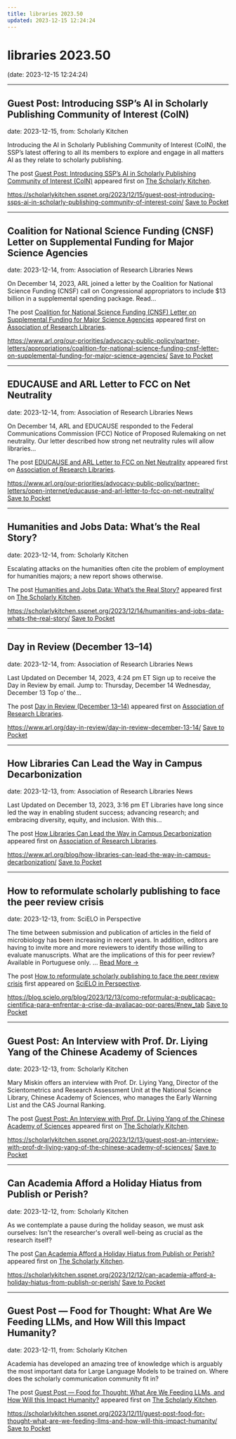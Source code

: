 ```yaml
---
title: libraries 2023.50
updated: 2023-12-15 12:24:24
---
```


# libraries 2023.50

(date: 2023-12-15 12:24:24)

---

## Guest Post: Introducing SSP’s AI in Scholarly Publishing Community of Interest (CoIN)

date: 2023-12-15, from: Scholarly Kitchen

<p>Introducing the AI in Scholarly Publishing Community of Interest (CoIN), the SSP’s latest offering to all its members to explore and engage in all matters AI as they relate to scholarly publishing.</p>
<p>The post <a href="https://scholarlykitchen.sspnet.org/2023/12/15/guest-post-introducing-ssps-ai-in-scholarly-publishing-community-of-interest-coin/">Guest Post: Introducing SSP&#8217;s AI in Scholarly Publishing Community of Interest (CoIN)</a> appeared first on <a href="https://scholarlykitchen.sspnet.org">The Scholarly Kitchen</a>.</p>


<span class="feed-item-link">
<a href="https://scholarlykitchen.sspnet.org/2023/12/15/guest-post-introducing-ssps-ai-in-scholarly-publishing-community-of-interest-coin/">https://scholarlykitchen.sspnet.org/2023/12/15/guest-post-introducing-ssps-ai-in-scholarly-publishing-community-of-interest-coin/</a> <a href="https://getpocket.com/save" class="pocket-btn" data-lang="en" data-save-url="https://scholarlykitchen.sspnet.org/2023/12/15/guest-post-introducing-ssps-ai-in-scholarly-publishing-community-of-interest-coin/">Save to Pocket</a>
</span>

---

## Coalition for National Science Funding (CNSF) Letter on Supplemental Funding for Major Science Agencies

date: 2023-12-14, from: Association of Research Libraries News

<p>On December 14, 2023, ARL joined a letter by the Coalition for National Science Funding (CNSF) call on Congressional appropriators to include $13 billion in a supplemental spending package. Read...</p>
<p>The post <a href="https://www.arl.org/our-priorities/advocacy-public-policy/partner-letters/appropriations/coalition-for-national-science-funding-cnsf-letter-on-supplemental-funding-for-major-science-agencies/">Coalition for National Science Funding (CNSF) Letter on Supplemental Funding for Major Science Agencies</a> appeared first on <a href="https://www.arl.org">Association of Research Libraries</a>.</p>


<span class="feed-item-link">
<a href="https://www.arl.org/our-priorities/advocacy-public-policy/partner-letters/appropriations/coalition-for-national-science-funding-cnsf-letter-on-supplemental-funding-for-major-science-agencies/">https://www.arl.org/our-priorities/advocacy-public-policy/partner-letters/appropriations/coalition-for-national-science-funding-cnsf-letter-on-supplemental-funding-for-major-science-agencies/</a> <a href="https://getpocket.com/save" class="pocket-btn" data-lang="en" data-save-url="https://www.arl.org/our-priorities/advocacy-public-policy/partner-letters/appropriations/coalition-for-national-science-funding-cnsf-letter-on-supplemental-funding-for-major-science-agencies/">Save to Pocket</a>
</span>

---

## EDUCAUSE and ARL Letter to FCC on Net Neutrality

date: 2023-12-14, from: Association of Research Libraries News

<p>On December 14, ARL and EDUCAUSE responded to the Federal Communications Commission (FCC) Notice of Proposed Rulemaking on net neutrality. Our letter described how strong net neutrality rules will allow libraries...</p>
<p>The post <a href="https://www.arl.org/our-priorities/advocacy-public-policy/partner-letters/open-internet/educause-and-arl-letter-to-fcc-on-net-neutrality/">EDUCAUSE and ARL Letter to FCC on Net Neutrality</a> appeared first on <a href="https://www.arl.org">Association of Research Libraries</a>.</p>


<span class="feed-item-link">
<a href="https://www.arl.org/our-priorities/advocacy-public-policy/partner-letters/open-internet/educause-and-arl-letter-to-fcc-on-net-neutrality/">https://www.arl.org/our-priorities/advocacy-public-policy/partner-letters/open-internet/educause-and-arl-letter-to-fcc-on-net-neutrality/</a> <a href="https://getpocket.com/save" class="pocket-btn" data-lang="en" data-save-url="https://www.arl.org/our-priorities/advocacy-public-policy/partner-letters/open-internet/educause-and-arl-letter-to-fcc-on-net-neutrality/">Save to Pocket</a>
</span>

---

## Humanities and Jobs Data:  What’s the Real Story?

date: 2023-12-14, from: Scholarly Kitchen

<p>Escalating attacks on the humanities often cite the problem of employment for humanities majors; a new report shows otherwise.</p>
<p>The post <a href="https://scholarlykitchen.sspnet.org/2023/12/14/humanities-and-jobs-data-whats-the-real-story/">Humanities and Jobs Data:  What&#8217;s the Real Story?</a> appeared first on <a href="https://scholarlykitchen.sspnet.org">The Scholarly Kitchen</a>.</p>


<span class="feed-item-link">
<a href="https://scholarlykitchen.sspnet.org/2023/12/14/humanities-and-jobs-data-whats-the-real-story/">https://scholarlykitchen.sspnet.org/2023/12/14/humanities-and-jobs-data-whats-the-real-story/</a> <a href="https://getpocket.com/save" class="pocket-btn" data-lang="en" data-save-url="https://scholarlykitchen.sspnet.org/2023/12/14/humanities-and-jobs-data-whats-the-real-story/">Save to Pocket</a>
</span>

---

## Day in Review (December 13–14)

date: 2023-12-14, from: Association of Research Libraries News

<p>Last Updated on December 14, 2023, 4:24 pm ET Sign up to receive the Day in Review by email. Jump to: Thursday, December 14 Wednesday, December 13 Top o’ the...</p>
<p>The post <a href="https://www.arl.org/day-in-review/day-in-review-december-13-14/">Day in Review (December 13–14)</a> appeared first on <a href="https://www.arl.org">Association of Research Libraries</a>.</p>


<span class="feed-item-link">
<a href="https://www.arl.org/day-in-review/day-in-review-december-13-14/">https://www.arl.org/day-in-review/day-in-review-december-13-14/</a> <a href="https://getpocket.com/save" class="pocket-btn" data-lang="en" data-save-url="https://www.arl.org/day-in-review/day-in-review-december-13-14/">Save to Pocket</a>
</span>

---

## How Libraries Can Lead the Way in Campus Decarbonization

date: 2023-12-13, from: Association of Research Libraries News

<p>Last Updated on December 13, 2023, 3:16 pm ET Libraries have long since led the way in enabling student success; advancing research; and embracing diversity, equity, and inclusion. With this...</p>
<p>The post <a href="https://www.arl.org/blog/how-libraries-can-lead-the-way-in-campus-decarbonization/">How Libraries Can Lead the Way in Campus Decarbonization</a> appeared first on <a href="https://www.arl.org">Association of Research Libraries</a>.</p>


<span class="feed-item-link">
<a href="https://www.arl.org/blog/how-libraries-can-lead-the-way-in-campus-decarbonization/">https://www.arl.org/blog/how-libraries-can-lead-the-way-in-campus-decarbonization/</a> <a href="https://getpocket.com/save" class="pocket-btn" data-lang="en" data-save-url="https://www.arl.org/blog/how-libraries-can-lead-the-way-in-campus-decarbonization/">Save to Pocket</a>
</span>

---

## How to reformulate scholarly publishing to face the peer review crisis

date: 2023-12-13, from: SciELO in Perspective

<p>The time between submission and publication of articles in the field of microbiology has been increasing in recent years. In addition, editors are having to invite more and more reviewers to identify those willing to evaluate manuscripts. What are the implications of this for peer review? Available in Portuguese only. <span class="ellipsis">&#8230;</span> <span class="more-link-wrap"><a href="https://blog.scielo.org/blog/2023/12/13/como-reformular-a-publicacao-cientifica-para-enfrentar-a-crise-da-avaliacao-por-pares/#new_tab" class="more-link"><span>Read More &#8594;</span></a></span></p>
<p>The post <a href="https://blog.scielo.org/blog/2023/12/13/como-reformular-a-publicacao-cientifica-para-enfrentar-a-crise-da-avaliacao-por-pares/#new_tab">How to reformulate scholarly publishing to face the peer review crisis</a> first appeared on <a href="https://blog.scielo.org/en">SciELO in Perspective</a>.</p>

<span class="feed-item-link">
<a href="https://blog.scielo.org/blog/2023/12/13/como-reformular-a-publicacao-cientifica-para-enfrentar-a-crise-da-avaliacao-por-pares/#new_tab">https://blog.scielo.org/blog/2023/12/13/como-reformular-a-publicacao-cientifica-para-enfrentar-a-crise-da-avaliacao-por-pares/#new_tab</a> <a href="https://getpocket.com/save" class="pocket-btn" data-lang="en" data-save-url="https://blog.scielo.org/blog/2023/12/13/como-reformular-a-publicacao-cientifica-para-enfrentar-a-crise-da-avaliacao-por-pares/#new_tab">Save to Pocket</a>
</span>

---

## Guest Post: An Interview with Prof. Dr. Liying Yang of the Chinese Academy of Sciences

date: 2023-12-13, from: Scholarly Kitchen

<p>Mary Miskin offers an interview with Prof. Dr. Liying Yang, Director of the Scientometrics and Research Assessment Unit at the National Science Library, Chinese Academy of Sciences, who manages the Early Warning List and the CAS Journal Ranking.</p>
<p>The post <a href="https://scholarlykitchen.sspnet.org/2023/12/13/guest-post-an-interview-with-prof-dr-liying-yang-of-the-chinese-academy-of-sciences/">Guest Post: An Interview with Prof. Dr. Liying Yang of the Chinese Academy of Sciences</a> appeared first on <a href="https://scholarlykitchen.sspnet.org">The Scholarly Kitchen</a>.</p>


<span class="feed-item-link">
<a href="https://scholarlykitchen.sspnet.org/2023/12/13/guest-post-an-interview-with-prof-dr-liying-yang-of-the-chinese-academy-of-sciences/">https://scholarlykitchen.sspnet.org/2023/12/13/guest-post-an-interview-with-prof-dr-liying-yang-of-the-chinese-academy-of-sciences/</a> <a href="https://getpocket.com/save" class="pocket-btn" data-lang="en" data-save-url="https://scholarlykitchen.sspnet.org/2023/12/13/guest-post-an-interview-with-prof-dr-liying-yang-of-the-chinese-academy-of-sciences/">Save to Pocket</a>
</span>

---

## Can Academia Afford a Holiday Hiatus from Publish or Perish?

date: 2023-12-12, from: Scholarly Kitchen

<p>As we contemplate a pause during the holiday season, we must ask ourselves: Isn't the researcher's overall well-being as crucial as the research itself?</p>
<p>The post <a href="https://scholarlykitchen.sspnet.org/2023/12/12/can-academia-afford-a-holiday-hiatus-from-publish-or-perish/">Can Academia Afford a Holiday Hiatus from Publish or Perish?</a> appeared first on <a href="https://scholarlykitchen.sspnet.org">The Scholarly Kitchen</a>.</p>


<span class="feed-item-link">
<a href="https://scholarlykitchen.sspnet.org/2023/12/12/can-academia-afford-a-holiday-hiatus-from-publish-or-perish/">https://scholarlykitchen.sspnet.org/2023/12/12/can-academia-afford-a-holiday-hiatus-from-publish-or-perish/</a> <a href="https://getpocket.com/save" class="pocket-btn" data-lang="en" data-save-url="https://scholarlykitchen.sspnet.org/2023/12/12/can-academia-afford-a-holiday-hiatus-from-publish-or-perish/">Save to Pocket</a>
</span>

---

## Guest Post — Food for Thought: What Are We Feeding LLMs, and How Will this Impact Humanity?

date: 2023-12-11, from: Scholarly Kitchen

<p>Academia has developed an amazing tree of knowledge which is arguably the most important data for Large Language Models to be trained on. Where does the scholarly communication community fit in?</p>
<p>The post <a href="https://scholarlykitchen.sspnet.org/2023/12/11/guest-post-food-for-thought-what-are-we-feeding-llms-and-how-will-this-impact-humanity/">Guest Post &#8212; Food for Thought: What Are We Feeding LLMs, and How Will this Impact Humanity?</a> appeared first on <a href="https://scholarlykitchen.sspnet.org">The Scholarly Kitchen</a>.</p>


<span class="feed-item-link">
<a href="https://scholarlykitchen.sspnet.org/2023/12/11/guest-post-food-for-thought-what-are-we-feeding-llms-and-how-will-this-impact-humanity/">https://scholarlykitchen.sspnet.org/2023/12/11/guest-post-food-for-thought-what-are-we-feeding-llms-and-how-will-this-impact-humanity/</a> <a href="https://getpocket.com/save" class="pocket-btn" data-lang="en" data-save-url="https://scholarlykitchen.sspnet.org/2023/12/11/guest-post-food-for-thought-what-are-we-feeding-llms-and-how-will-this-impact-humanity/">Save to Pocket</a>
</span>



<script type="text/javascript">!function(d,i){if(!d.getElementById(i)){var j=d.createElement("script");j.id=i;j.src="https://widgets.getpocket.com/v1/j/btn.js?v=1";var w=d.getElementById(i);d.body.appendChild(j);}}(document,"pocket-btn-js");</script>

